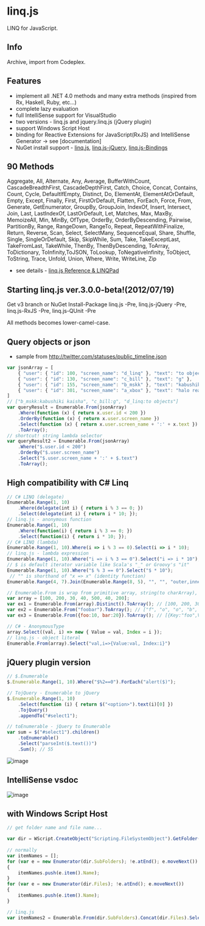 linq.js
===
LINQ for JavaScript.

Info
---
Archive, import from Codeplex.

Features
---
* implement all .NET 4.0 methods and many extra methods (inspired from Rx, Haskell, Ruby, etc...)
* complete lazy evaluation
* full IntelliSense support for VisualStudio
* two versions - linq.js and jquery.linq.js (jQuery plugin)
* support Windows Script Host
* binding for Reactive Extensions for JavaScript(RxJS) and IntelliSense Generator -> see [documentation]
* NuGet install support - [linq.js](http://nuget.org/List/Packages/linq.js), [linq.js-jQuery](http://nuget.org/List/Packages/linq.js-jQuery), [linq.js-Bindings](http://nuget.org/List/Packages/linq.js-Bindings)

90 Methods
---
Aggregate, All, Alternate, Any, Average, BufferWithCount, CascadeBreadthFirst, CascadeDepthFirst, Catch, Choice, Concat,
Contains, Count, Cycle, DefaultIfEmpty, Distinct, Do, ElementAt, ElementAtOrDefault, Empty, Except, Finally, First, FirstOrDefault, 
Flatten, ForEach, Force, From, Generate, GetEnumerator, GroupBy, GroupJoin, IndexOf, Insert, Intersect, Join, Last, LastIndexOf,
LastOrDefault, Let, Matches, Max, MaxBy, MemoizeAll, Min, MinBy, OfType, OrderBy, OrderByDescending, Pairwise, PartitionBy, 
Range, RangeDown, RangeTo, Repeat, RepeatWithFinalize, Return, Reverse, Scan, Select, SelectMany, SequenceEqual, Share, Shuffle,
Single, SingleOrDefault, Skip, SkipWhile, Sum, Take, TakeExceptLast, TakeFromLast, TakeWhile, ThenBy, ThenByDescending, ToArray,
ToDictionary, ToInfinity,ToJSON, ToLookup, ToNegativeInfinity, ToObject, ToString, Trace, Unfold, Union, Where, Write, WriteLine, Zip

* see details - [linq.js Reference & LINQPad](http://neue.cc/reference.htm)

Starting linq.js ver.3.0.0-beta!(2012/07/19)
---
Get v3 branch or NuGet Install-Package linq.js -Pre, linq.js-jQuery -Pre,  linq.js-RxJS -Pre, linq.js-QUnit -Pre

All methods becomes lower-camel-case.

Query objects or json
---
* sample from http://twitter.com/statuses/public_timeline.json

```js
var jsonArray = [
    { "user": { "id": 100, "screen_name": "d_linq" }, "text": "to objects" },
    { "user": { "id": 130, "screen_name": "c_bill" }, "text": "g" },
    { "user": { "id": 155, "screen_name": "b_mskk" }, "text": "kabushiki kaisha" },
    { "user": { "id": 301, "screen_name": "a_xbox" }, "text": "halo reach" }
]
// ["b_mskk:kabushiki kaisha", "c_bill:g", "d_linq:to objects"]
var queryResult = Enumerable.From(jsonArray)
    .Where(function (x) { return x.user.id < 200 })
    .OrderBy(function (x) { return x.user.screen_name })
    .Select(function (x) { return x.user.screen_name + ':' + x.text })
    .ToArray();
// shortcut! string lambda selector
var queryResult2 = Enumerable.From(jsonArray)
    .Where("$.user.id < 200")
    .OrderBy("$.user.screen_name")
    .Select("$.user.screen_name + ':' + $.text")
    .ToArray();
```

High compatibility with C# Linq
---
```js
// C# LINQ (delegate)
Enumerable.Range(1, 10)
    .Where(delegate(int i) { return i % 3 == 0; })
    .Select(delegate(int i) { return i * 10; });
// linq.js - anonymous function
Enumerable.Range(1, 10)
    .Where(function(i) { return i % 3 == 0; })
    .Select(function(i) { return i * 10; });
// C# LINQ (lambda)
Enumerable.Range(1, 10).Where(i => i % 3 == 0).Select(i => i * 10);
// linq.js - lambda expression
Enumerable.Range(1, 10).Where("i => i % 3 == 0").Select("i => i * 10");
// $ is default iterator variable like Scala's "_" or Groovy's "it"
Enumerable.Range(1, 10).Where("$ % 3 == 0").Select("$ * 10");
 // "" is shorthand of "x => x" (identity function)
Enumerable.Range(4, 7).Join(Enumerable.Range(8, 5), "", "", "outer,inner=>outer*inner");

// Enumerable.From is wrap from primitive array, string(to charArray), object(to KeyValuePair[]) etc..
var array = [100, 200, 30, 40, 500, 40, 200];
var ex1 = Enumerable.From(array).Distinct().ToArray(); // [100, 200, 30, 40, 500]
var ex2 = Enumerable.From("foobar").ToArray(); // ["f", "o", "o", "b", "a", "r"];
var ex3 = Enumerable.From({foo:10, bar:20}).ToArray(); // [{Key:"foo",Value:10}, {Key:"bar",Value:20}]

// C# - AnonymousType
array.Select((val, i) => new { Value = val, Index = i });
// linq.js - object literal
Enumerable.From(array).Select("val,i=>{Value:val, Index:i}")
```

jQuery plugin version
---
```js
// $.Enumerable
$.Enumerable.Range(1, 10).Where("$%2==0").ForEach("alert($)");

// TojQuery - Enumerable to jQuery
$.Enumerable.Range(1, 10)
    .Select(function (i) { return $("<option>").text(i)[0] })
    .TojQuery()
    .appendTo("#select1");

// toEnumerable - jQuery to Enumerable
var sum = $("#select1").children()
    .toEnumerable()
    .Select("parseInt($.text())")
    .Sum(); // 55
```

![image](https://cloud.githubusercontent.com/assets/46207/24585128/c33a4cd4-17bd-11e7-96b3-f098c8d67e81.png)

IntelliSense vsdoc
---
![image](https://cloud.githubusercontent.com/assets/46207/24585136/d328837c-17bd-11e7-939c-3a31d8b83940.png)

with Windows Script Host
---
```js
// get folder name and file name...

var dir = WScript.CreateObject("Scripting.FileSystemObject").GetFolder("C:\\");
 
// normally
var itemNames = [];
for (var e = new Enumerator(dir.SubFolders); !e.atEnd(); e.moveNext())
{
    itemNames.push(e.item().Name);
}
for (var e = new Enumerator(dir.Files); !e.atEnd(); e.moveNext())
{
    itemNames.push(e.item().Name);
}

// linq.js
var itemNames2 = Enumerable.From(dir.SubFolders).Concat(dir.Files).Select("$.Name").ToArray();
```
